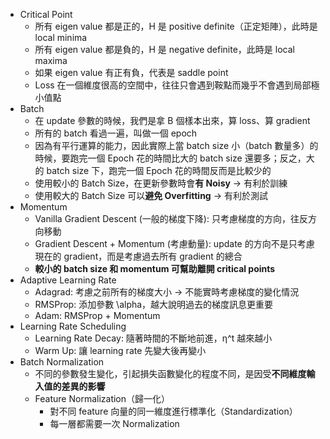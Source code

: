 * Critical Point
	* 所有 eigen value 都是正的，H 是 positive definite（正定矩陣），此時是 local minima
	* 所有 eigen value 都是負的，H 是 negative definite，此時是 local maxima
	* 如果 eigen value 有正有負，代表是 saddle point
	* Loss 在一個維度很高的空間中，往往只會遇到鞍點而幾乎不會遇到局部極小值點
* Batch 
	* 在 update 參數的時候，我們是拿 B 個樣本出來，算 loss、算 gradient
	* 所有的 batch 看過一遍，叫做一個 epoch
	* 因為有平行運算的能力，因此實際上當 batch size 小（batch 數量多）的時候，要跑完一個 Epoch 花的時間比大的 batch size 還要多；反之，大的 batch size 下，跑完一個 Epoch 花的時間反而是比較少的
	* 使用較小的 Batch Size，在更新參數時會**有 Noisy** → 有利於訓練
	* 使用較大的 Batch Size 可以**避免 Overfitting** → 有利於測試
* Momentum
	* Vanilla Gradient Descent (一般的梯度下降): 只考慮梯度的方向，往反方向移動
	* Gradient Descent + Momentum (考慮動量): update 的方向不是只考慮現在的 gradient，而是考慮過去所有 gradient 的總合
	*  **較小的 batch size 和 momentum 可幫助離開 critical points**
* Adaptive Learning Rate
	* Adagrad: 考慮之前所有的梯度大小 → 不能實時考慮梯度的變化情況
	* RMSProp: 添加參數 \alpha，越大說明過去的梯度訊息更重要
	* Adam: RMSProp + Momentum
* Learning Rate Scheduling
	* Learning Rate Decay: 隨著時間的不斷地前進，η^t 越來越小
	* Warm Up: 讓 learning rate 先變大後再變小
* Batch Normalization
	* 不同的參數發生變化，引起損失函數變化的程度不同，是因受**不同維度輸入值的差異的影響**
	* Feature Normalization（歸一化）
		* 對不同 feature 向量的同一維度進行標準化（Standardization）
		* 每一層都需要一次 Normalization
